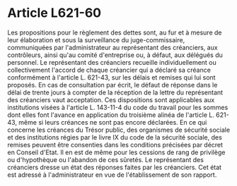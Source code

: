 # Article L621-60

Les propositions pour le règlement des dettes sont, au fur et à mesure de leur élaboration et sous la surveillance du juge-commissaire, communiquées par l'administrateur au représentant des créanciers, aux contrôleurs, ainsi qu'au comité d'entreprise ou, à défaut, aux délégués du personnel.   Le représentant des créanciers recueille individuellement ou collectivement l'accord de chaque créancier qui a déclaré sa créance conformément à l'article L. 621-43, sur les délais et remises qui lui sont proposés. En cas de consultation par écrit, le défaut de réponse dans le délai de trente jours à compter de la réception de la lettre du représentant des créanciers vaut acceptation. Ces dispositions sont applicables aux institutions visées à l'article L. 143-11-4 du code du travail pour les sommes dont elles font l'avance en application du troisième alinéa de l'article L. 621-43, même si leurs créances ne sont pas encore déclarées.   En ce qui concerne les créances du Trésor public, des organismes de sécurité sociale et des institutions régies par le livre IX du code de la sécurité sociale, des remises peuvent être consenties dans les conditions précisées par décret en Conseil d'Etat. Il en est de même pour les cessions de rang de privilège ou d'hypothèque ou l'abandon de ces sûretés.   Le représentant des créanciers dresse un état des réponses faites par les créanciers. Cet état est adressé à l'administrateur en vue de l'établissement de son rapport.